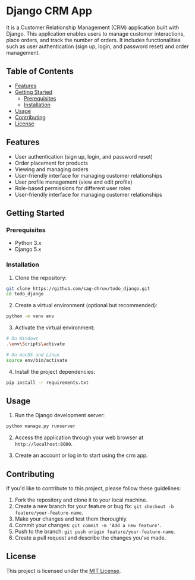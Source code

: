 

# Django CRM App

It is a Customer Relationship Management (CRM) application built with Django. This application enables users to manage customer interactions, place orders, and track the number of orders. It includes functionalities such as user authentication (sign up, login, and password reset) and order management.


## Table of Contents

- [Features](#features)
- [Getting Started](#getting-started)
  - [Prerequisites](#prerequisites)
  - [Installation](#installation)
- [Usage](#usage)
- [Contributing](#contributing)
- [License](#license)

## Features

- User authentication (sign up, login, and password reset)
- Order placement for products
- Viewing and managing orders
- User-friendly interface for managing customer relationships
- User profile management (view and edit profile)
- Role-based permissions for different user roles
- User-friendly interface for managing customer relationships


## Getting Started

### Prerequisites

- Python 3.x
- Django 5.x

### Installation

1. Clone the repository:

```bash
git clone https://github.com/sag-dhruv/todo_django.git
cd todo_django
```

2. Create a virtual environment (optional but recommended):

```bash
python -m venv env
```

3. Activate the virtual environment:

```bash
# On Windows
.\env\Scripts\activate

# On macOS and Linux
source env/bin/activate
```

4. Install the project dependencies:

```bash
pip install -r requirements.txt
```

## Usage

1. Run the Django development server:

```bash
python manage.py runserver
```

2. Access the application through your web browser at `http://localhost:8000`.

3. Create an account or log in to start using the crm app.

## Contributing

If you'd like to contribute to this project, please follow these guidelines:

1. Fork the repository and clone it to your local machine.
2. Create a new branch for your feature or bug fix: `git checkout -b feature/your-feature-name`.
3. Make your changes and test them thoroughly.
4. Commit your changes: `git commit -m 'Add a new feature'`.
5. Push to the branch: `git push origin feature/your-feature-name`.
6. Create a pull request and describe the changes you've made.

## License

This project is licensed under the [MIT License](LICENSE).

